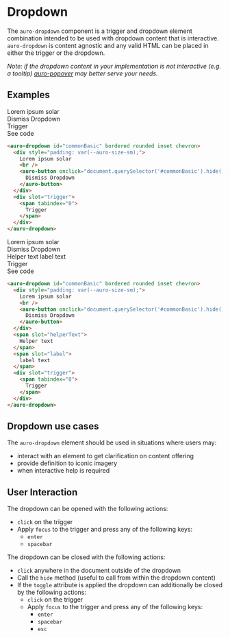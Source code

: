 # Dropdown

The `auro-dropdown` component is a trigger and dropdown element combination intended to be used with dropdown content that is interactive. `auro-dropdown` is content agnostic and any valid HTML can be placed in either the trigger or the dropdown.

_Note: if the dropdown content in your implementation is not interactive (e.g. a tooltip) [auro-popover](http://auro.alaskaair.com/components/auro/popover) may better serve your needs._

## Examples

<div class="exampleWrapper">
  <auro-dropdown id="commonBasic" bordered rounded inset chevron>
    <div style="padding: var(--auro-size-sm);">
      Lorem ipsum solar
      <br />
      <auro-button onclick="document.querySelector('#commonBasic').hide()">
        Dismiss Dropdown
      </auro-button>
    </div>
    <div slot="trigger">
      <span tabindex="0">
        Trigger
      </span>
    </div>
  </auro-dropdown>
</div>
<auro-accordion lowProfile justifyRight>
  <span slot="trigger">See code</span>

```html
<auro-dropdown id="commonBasic" bordered rounded inset chevron>
  <div style="padding: var(--auro-size-sm);">
    Lorem ipsum solar
    <br />
    <auro-button onclick="document.querySelector('#commonBasic').hide()">
      Dismiss Dropdown
    </auro-button>
  </div>
  <div slot="trigger">
    <span tabindex="0">
      Trigger
    </span>
  </div>
</auro-dropdown>
```

</auro-accordion>
<div class="exampleWrapper">
  <auro-dropdown id="commonBasic" bordered rounded inset chevron>
    <div style="padding: var(--auro-size-sm);">
      Lorem ipsum solar
      <br />
      <auro-button onclick="document.querySelector('#commonBasic').hide()">
        Dismiss Dropdown
      </auro-button>
    </div>
    <span slot="helperText">
      Helper text
    </span>
    <span slot="label">
      label text
    </span>
    <div slot="trigger">
      <span tabindex="0">
        Trigger
      </span>
    </div>
  </auro-dropdown>
</div>
<auro-accordion lowProfile justifyRight>
  <span slot="trigger">See code</span>

```html
<auro-dropdown id="commonBasic" bordered rounded inset chevron>
  <div style="padding: var(--auro-size-sm);">
    Lorem ipsum solar
    <br />
    <auro-button onclick="document.querySelector('#commonBasic').hide()">
      Dismiss Dropdown
    </auro-button>
  </div>
  <span slot="helperText">
    Helper text
  </span>
  <span slot="label">
    label text
  </span>
  <div slot="trigger">
    <span tabindex="0">
      Trigger
    </span>
  </div>
</auro-dropdown>
```

</auro-accordion>

## Dropdown use cases

The `auro-dropdown` element should be used in situations where users may:

* interact with an element to get clarification on content offering
* provide definition to iconic imagery
* when interactive help is required

## User Interaction

The dropdown can be opened with the following actions:

- `click` on the trigger
- Apply `focus` to the trigger and press any of the following keys:
  - `enter`
  - `spacebar`

The dropdown can be closed with the following actions:

- `click` anywhere in the document outside of the dropdown
- Call the `hide` method (useful to call from within the dropdown content)
- If the `toggle` attribute is applied the dropdown can additionally be closed by the following actions:
  - `click` on the trigger
  - Apply `focus` to the trigger and press any of the following keys:
    - `enter`
    - `spacebar`
    - `esc`
